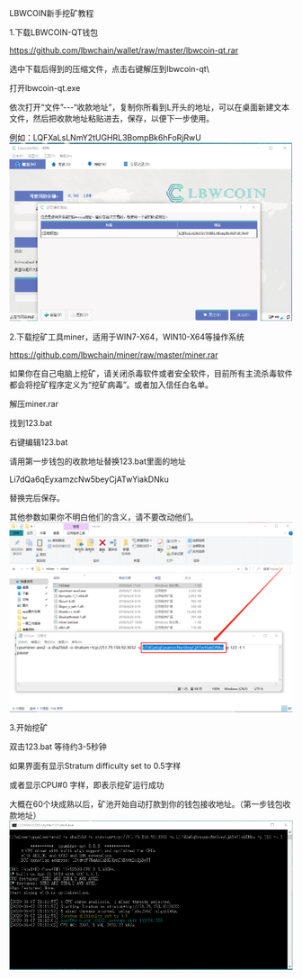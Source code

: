 LBWCOIN新手挖矿教程

1.下载LBWCOIN-QT钱包

https://github.com/lbwchain/wallet/raw/master/lbwcoin-qt.rar

选中下载后得到的压缩文件，点击右键解压到lbwcoin-qt\

打开lbwcoin-qt.exe 

依次打开“文件”---“收款地址”，复制你所看到L开头的地址，可以在桌面新建文本文件，然后把收款地址粘贴进去，保存，以便下一步使用。

例如：LQFXaLsLNmY2tUGHRL3BompBk6hFoRjRwU
![Image](https://raw.githubusercontent.com/lbwchain/miner/master/minerlbw322.png)


2.下载挖矿工具miner，适用于WIN7-X64，WIN10-X64等操作系统

https://github.com/lbwchain/miner/raw/master/miner.rar

如果你在自己电脑上挖矿，请关闭杀毒软件或者安全软件，目前所有主流杀毒软件都会将挖矿程序定义为“挖矿病毒”。或者加入信任白名单。

解压miner.rar

找到123.bat

右键编辑123.bat

请用第一步钱包的收款地址替换123.bat里面的地址

Li7dQa6qEyxamzcNw5beyCjATwYiakDNku

替换完后保存。

其他参数如果你不明白他们的含义，请不要改动他们。
![Image](https://github.com/lbwchain/miner/blob/master/minerlbw684.png)


3.开始挖矿

双击123.bat 等待约3-5秒钟

如果界面有显示Stratum difficulty set to 0.5字样

或者显示CPU#0 字样，即表示挖矿运行成功

大概在60个块成熟以后，矿池开始自动打款到你的钱包接收地址。（第一步钱包收款地址）
![Image](https://github.com/lbwchain/miner/blob/master/miner_status.png)

